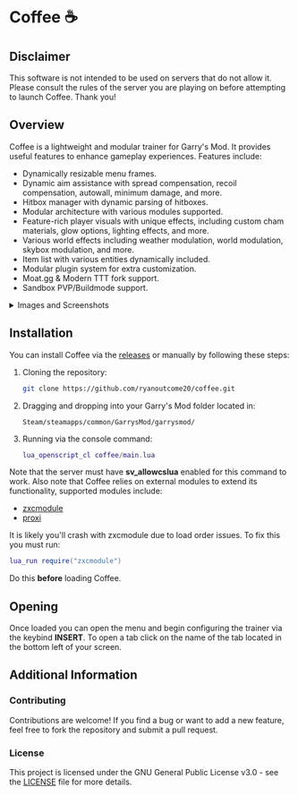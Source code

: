 # Coffee ☕

## Disclaimer

This software is not intended to be used on servers that do not allow it. Please consult the rules of the server you are playing on before attempting to launch Coffee. Thank you!

## Overview

Coffee is a lightweight and modular trainer for Garry's Mod. It provides useful features to enhance gameplay experiences. Features include:
  * Dynamically resizable menu frames.
  * Dynamic aim assistance with spread compensation, recoil compensation, autowall, minimum damage, and more.
  * Hitbox manager with dynamic parsing of hitboxes.
  * Modular architecture with various modules supported.
  * Feature-rich player visuals with unique effects, including custom cham materials, glow options, lighting effects, and more.
  * Various world effects including weather modulation, world modulation, skybox modulation, and more.
  * Item list with various entities dynamically included.
  * Modular plugin system for extra customization.
  * Moat.gg & Modern TTT fork support.
  * Sandbox PVP/Buildmode support.

<details>
  <summary>Images and Screenshots</summary>
  
  ![Coffee Image #1](https://i.imgur.com/Deh1ty6.png)
  ![Coffee Image #2](https://i.imgur.com/WA4clS2.png)
  ![Coffee Image #3](https://i.imgur.com/KPONjcC.png)
  ![Coffee Image #4](https://i.imgur.com/JBaBUuz.png)
  ![Coffee Image #5](https://i.imgur.com/6wSG0Qk.png)
  ![Coffee Image #6](https://i.imgur.com/QBiTzlm.png)
</details>

## Installation

You can install Coffee via the [releases](https://github.com/ryanoutcome20/Coffee/releases/) or manually by following these steps:

1. Cloning the repository:
   ```bash
   git clone https://github.com/ryanoutcome20/coffee.git
   ```
2. Dragging and dropping into your Garry's Mod folder located in:
   ```
   Steam/steamapps/common/GarrysMod/garrysmod/
   ```
3. Running via the console command:
   ```lua
   lua_openscript_cl coffee/main.lua
   ```

Note that the server must have **sv_allowcslua** enabled for this command to work. Also note that Coffee relies on external modules to extend its functionality, supported modules include:
  * [zxcmodule](https://github.com/ryanoutcome20/zxcmodule)
  * [proxi](https://github.com/homonovus)

It is likely you'll crash with zxcmodule due to load order issues. To fix this you must run:

```lua
lua_run require("zxcmodule")
```

Do this **before** loading Coffee.

## Opening

Once loaded you can open the menu and begin configuring the trainer via the keybind **INSERT**. To open a tab click on the name of the tab located in the bottom left of your screen.

## Additional Information

### Contributing

Contributions are welcome! If you find a bug or want to add a new feature, feel free to fork the repository and submit a pull request.

### License

This project is licensed under the GNU General Public License v3.0 - see the [LICENSE](./LICENSE) file for more details.
